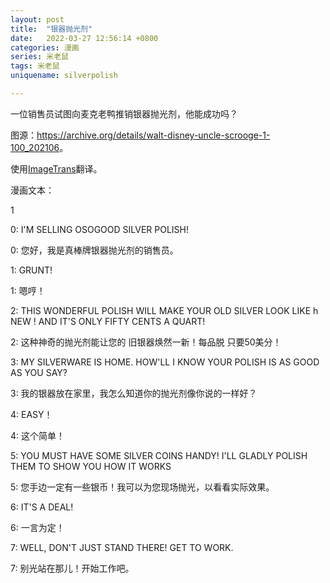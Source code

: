```yaml
---
layout: post
title:  "银器抛光剂"
date:   2022-03-27 12:56:14 +0800
categories: 漫画
series: 米老鼠
tags: 米老鼠
uniquename: silverpolish

---
```


一位销售员试图向麦克老鸭推销银器抛光剂，他能成功吗？

图源：<https://archive.org/details/walt-disney-uncle-scrooge-1-100_202106>。

使用[ImageTrans](https://www.basiccat.org/imagetrans)翻译。

漫画文本：

1

0: I'M SELLING OSOGOOD SILVER POLISH!

0: 您好，我是真棒牌银器抛光剂的销售员。

1: GRUNT!

1: 嗯哼！

2: THIS WONDERFUL POLISH WILL MAKE YOUR OLD SILVER LOOK LIKE h NEW ! AND IT'S ONLY FIFTY CENTS A QUART!

2: 这种神奇的抛光剂能让您的
旧银器焕然一新！每品脱
只要50美分！

3: MY SILVERWARE IS HOME. HOW'LL I KNOW YOUR POLISH IS AS GOOD AS YOU SAY?

3: 我的银器放在家里，我怎么知道你的抛光剂像你说的一样好？

4: EASY！

4: 这个简单！

5: YOU MUST HAVE SOME SILVER COINS HANDY! I'LL GLADLY POLISH THEM TO SHOW YOU HOW IT WORKS

5: 您手边一定有一些银币！我可以为您现场抛光，以看看实际效果。

6: IT'S A DEAL!

6: 一言为定！

7: WELL, DON'T JUST STAND THERE! GET TO WORK.

7: 别光站在那儿！开始工作吧。



